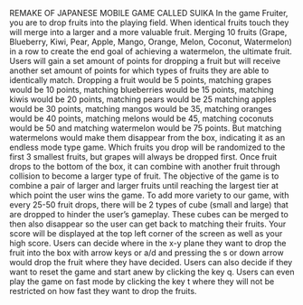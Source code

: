 REMAKE OF JAPANESE MOBILE GAME CALLED SUIKA
In the game Fruiter, you are to drop fruits into the playing field. When identical fruits touch they will merge into a larger and a more valuable fruit. Merging 10 fruits (Grape, Blueberry, Kiwi, Pear, Apple, Mango, Orange, Melon, Coconut, Watermelon) in a row to create the end goal of achieving a watermelon, the ultimate fruit. Users will gain a set amount of points for dropping a fruit but will receive another set amount of points for which types of fruits they are able to identically match. Dropping a fruit would be 5 points, matching grapes would be 10 points, matching blueberries would be 15 points, matching kiwis would be 20 points, matching pears would be 25 matching apples would be 30 points, matching mangos would be 35, matching oranges would be 40 points, matching melons would be 45, matching coconuts would be 50 and matching watermelon would be 75 points. But matching watermelons would make them disappear from the box, indicating it as an endless mode type game. Which fruits you drop will be randomized to the first 3 smallest fruits, but grapes will always be dropped first. Once fruit drops to the bottom of the box, it can combine with another fruit through collision to become a larger type of fruit. The objective of the game is to combine a pair of larger and larger fruits until reaching the largest tier at which point the user wins the game. To add more variety to our game, with every 25-50 fruit drops, there will be 2 types of cube (small and large) that are dropped to hinder the user’s gameplay. These cubes can be merged to then also disappear so the user can get back to matching their fruits. Your score will be displayed at the top left corner of the screen as well as your high score. 
Users can decide where in the x-y plane they want to drop the fruit into the box with arrow keys or a/d and pressing the s or down arrow would drop the fruit where they have decided. Users can also decide if they want to reset the game and start anew by clicking the key q. Users can even play the game on fast mode by clicking the key t where they will not be restricted on how fast they want to drop the fruits. 
